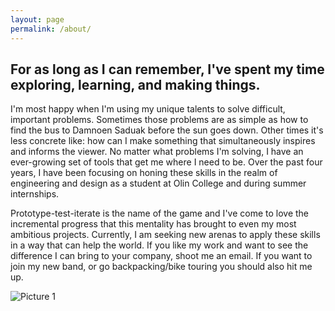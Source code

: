 ```yaml
---
layout: page
permalink: /about/
---
```


## For as long as I can remember, I've spent my time exploring, learning, and making things. 

I'm most happy when I'm using my unique talents to solve difficult, important problems. Sometimes those problems are as simple as how to find the bus to Damnoen Saduak before the sun goes down. Other times it's less concrete like: how can I make something that simultaneously inspires and informs the viewer. No matter what problems I'm solving, I have an ever-growing set of tools that get me where I need to be. Over the past four years, I have been focusing on honing these skills in the realm of engineering and design as a student at Olin College and during summer internships.

Prototype-test-iterate is the name of the game and I've come to love the incremental progress that this mentality has brought to even my most ambitious projects. Currently, I am seeking new arenas to apply these skills in a way that can help the world. If you like my work and want to see the difference I can bring to your company, shoot me an email. If you want to join my new band, or go backpacking/bike touring you should also hit me up. 



![Picture 1]({{"/assets/pano.jpg"|absolute_url}})

